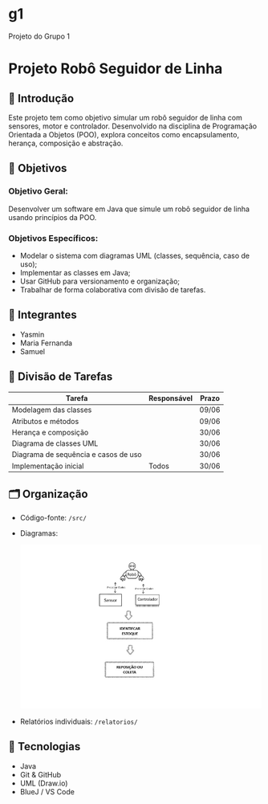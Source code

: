 # g1
Projeto do Grupo 1
# Projeto Robô Seguidor de Linha

## 📘 Introdução
Este projeto tem como objetivo simular um robô seguidor de linha com sensores, motor e controlador. Desenvolvido na disciplina de Programação Orientada a Objetos (POO), explora conceitos como encapsulamento, herança, composição e abstração.

## 🎯 Objetivos

### Objetivo Geral:
Desenvolver um software em Java que simule um robô seguidor de linha usando princípios da POO.

### Objetivos Específicos:
- Modelar o sistema com diagramas UML (classes, sequência, caso de uso);
- Implementar as classes em Java;
- Usar GitHub para versionamento e organização;
- Trabalhar de forma colaborativa com divisão de tarefas.

## 👥 Integrantes
- Yasmin
- Maria Fernanda
- Samuel

## 📌 Divisão de Tarefas

|                  Tarefa              | Responsável | Prazo |
|--------------------------------------|-------------|-------|
| Modelagem das classes                |             | 09/06 |
| Atributos e métodos                  |             | 09/06 |
| Herança e composição                 |             | 30/06 |
| Diagrama de classes UML              |             | 30/06 |
| Diagrama de sequência e casos de uso |             | 30/06 |
| Implementação inicial                |    Todos    | 30/06 |

## 🗂️ Organização
- Código-fonte: `/src/`
- Diagramas:
  
  ![Diagrama de Classes](https://github.com/poo-ee-2025-1/g1/blob/main/diagramas/diagrama.png?raw=true)
- Relatórios individuais: `/relatorios/`

## 🔧 Tecnologias
- Java
- Git & GitHub
- UML (Draw.io)
- BlueJ / VS Code
